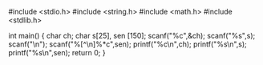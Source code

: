 #include <stdio.h>
#include <string.h>
#include <math.h>
#include <stdlib.h>

int main() 
{
 char ch;
 char s[25], sen [150];
 scanf("%c",&ch);
 scanf("%s",s);
 scanf("\n");
 scanf("%[^\n]%*c",sen);
 printf("%c\n",ch);
 printf("%s\n",s);
 printf("%s\n",sen);
    return 0;
}
